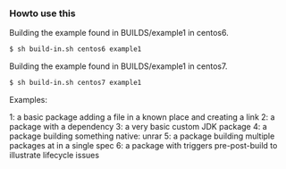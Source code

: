 ### Howto use this

Building the example found in BUILDS/example1 in centos6.

```sh
$ sh build-in.sh centos6 example1
```

Building the example found in BUILDS/example1 in centos7.

```sh
$ sh build-in.sh centos7 example1
```

Examples:

1: a basic package adding a file in a known place and creating a link
2: a package with a dependency
3: a very basic custom JDK package
4: a package building something native: unrar
5: a package building multiple packages at in a single spec
6: a package with triggers pre-post-build to illustrate lifecycle issues
